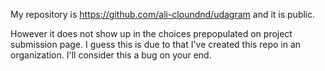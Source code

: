 My repository is https://github.com/ali-cloundnd/udagram and it is public.

However it does not show up in the choices prepopulated on project submission page. I guess this is due to that I've created this repo in an organization. I'll consider this a bug on your end. 